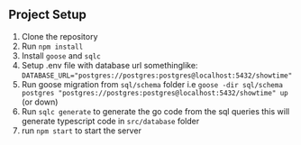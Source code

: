 ## Project Setup

1. Clone the repository
2. Run `npm install`
3. Install `goose` and `sqlc`
4. Setup .env file with database url somethinglike: `DATABASE_URL="postgres://postgres:postgres@localhost:5432/showtime"`
5. Run goose migration from `sql/schema` folder i.e `goose -dir sql/schema postgres "postgres://postgres:postgres@localhost:5432/showtime" up` (or down)
6. Run `sqlc generate` to generate the go code from the sql queries this will generate typescript code in `src/database` folder
7. run `npm start` to start the server
